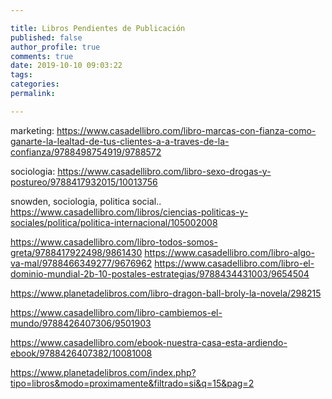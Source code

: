 ```yaml
---

title: Libros Pendientes de Publicación
published: false
author_profile: true
comments: true
date: 2019-10-10 09:03:22
tags: 
categories: 
permalink: 

---
```


marketing:
https://www.casadellibro.com/libro-marcas-con-fianza-como-ganarte-la-lealtad-de-tus-clientes-a-a-traves-de-la-confianza/9788498754919/9788572

sociologia: 
https://www.casadellibro.com/libro-sexo-drogas-y-postureo/9788417932015/10013756

snowden, sociologia, politica social..
https://www.casadellibro.com/libros/ciencias-politicas-y-sociales/politica/politica-internacional/105002008

https://www.casadellibro.com/libro-todos-somos-greta/9788417922498/9861430
https://www.casadellibro.com/libro-algo-va-mal/9788466349277/9676962
https://www.casadellibro.com/libro-el-dominio-mundial-2b-10-postales-estrategias/9788434431003/9654504

https://www.planetadelibros.com/libro-dragon-ball-broly-la-novela/298215


https://www.casadellibro.com/libro-cambiemos-el-mundo/9788426407306/9501903


https://www.casadellibro.com/ebook-nuestra-casa-esta-ardiendo-ebook/9788426407382/10081008


https://www.planetadelibros.com/index.php?tipo=libros&modo=proximamente&filtrado=si&q=15&pag=2